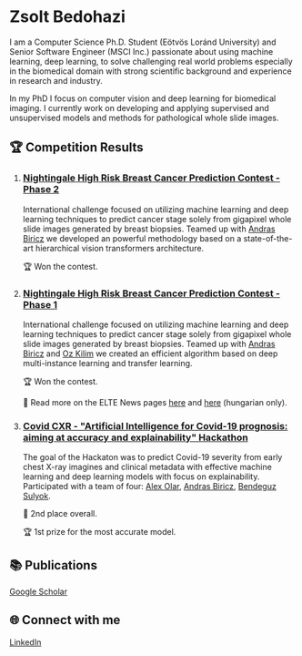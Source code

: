 # Zsolt Bedohazi

I am a Computer Science Ph.D. Student (Eötvös Loránd University) and Senior Software Engineer (MSCI Inc.) passionate about using machine learning, deep learning, to solve challenging real world problems especially in the biomedical domain with strong scientific background and experience in research and industry.

In my PhD I focus on computer vision and deep learning for biomedical imaging. I currently work on developing and applying supervised and unsupervised models and methods for pathological whole slide images.


## 🏆 Competition Results

1. ### [Nightingale High Risk Breast Cancer Prediction Contest - Phase 2](https://app.nightingalescience.org/contests/vd8g98zv9w0p)

    International challenge focused on utilizing machine learning and deep learning techniques to predict cancer stage solely from gigapixel whole slide images generated by breast biopsies.
    Teamed up with [Andras Biricz](https://github.com/abiricz) we developed an powerful methodology based on a state-of-the-art hierarchical vision transformers architecture.

    🏆 Won the contest.


2. ### [Nightingale High Risk Breast Cancer Prediction Contest - Phase 1](https://app.nightingalescience.org/contests/3jmp2y128nxd)

    International challenge focused on utilizing machine learning and deep learning techniques to predict cancer stage solely from gigapixel whole slide images generated by breast biopsies.
    Teamed up with [Andras Biricz](https://github.com/abiricz) and [Oz Kilim](https://github.com/ozkilim) we created an efficient algorithm based on deep multi-instance learning and transfer learning.

    🏆 Won the contest.

    📰 Read more on the ELTE News pages [here](https://ttk.elte.hu/content/ujabb-sikereink-a-nightingale-open-science-nemzetkozi-adatelemzesi-versenyen.t.6514) and [here](https://www.elte.hu/content/felkeszito-tanfolyamra-kuldtek-az-algoritmust.t.27590) (hungarian only).

3. ### [Covid CXR - "Artificial Intelligence for Covid-19 prognosis: aiming at accuracy and explainability" Hackathon](https://web.archive.org/web/20220924165541/https://ai4covid-hackathon.it/)

    The goal of the Hackaton was to predict Covid-19 severity from early chest X-ray imagines and clinical metadata with effective machine learning and deep learning models with focus on explainability. Participated with a team of four: [Alex Olar](https://github.com/qbeer), [Andras Biricz](https://github.com/abiricz), [Bendeguz Sulyok](https://github.com/bsulyok). 

    🥈 2nd place overall.

    🏆 1st prize for the most accurate model.

## 📚 Publications
[Google Scholar](https://scholar.google.com/citations?hl=en&user=9aDj05QAAAAJ&view_op=list_works&sortby=pubdate)

## 🌐 Connect with me
[LinkedIn](https://www.linkedin.com/in/zsoltbedohazi)
